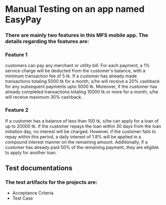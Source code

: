 # Manual Testing on an app named EasyPay  

### There are mainly two features in this MFS mobile app. The details regarding the features are:  

### Feature 1 
customers can pay any merchant or utility bill. For each payment, a 1% service charge will be deducted from the customer's balance, with a minimum transaction fee of 5 tk. If a customer has already made transactions totaling 5000 tk for a month, s/he will receive a 20% cashback for any subsequent payments upto 5000 tk. Moreover, if the customer has already completed transactions totaling 10000 tk or more for a month, s/he will receive maximum 30% cashback.  

### Feature 2 
If a customer has a balance of less than 100 tk, s/he can apply for a loan of up to 20000 tk. If the customer repays the loan within 30 days from the loan initiation day, no interest will be charged. However, if the customer fails to repay within this period, a daily interest of 1.8% will be applied in a compound interest manner on the remaining amount.
Additionally, if a customer has already paid 50% of the remaining payment, they are eligible to apply for another loan.  

## Test documentations 
### The test artifacts for the projects are:
* Acceptance Criteria
* Test Case
